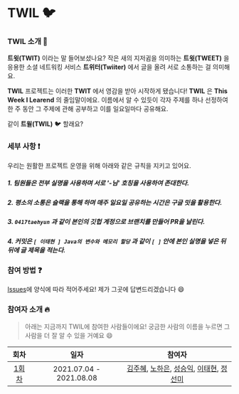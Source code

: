 # TWIL :bird:

### TWIL 소개 :raised_hands:
**트윗(TWIT)** 이라는 말 들어보셨나요? 작은 새의 지저귐을 의미하는 **트윗(TWEET)** 을 응용한 소셜 네트워킹 서비스 **트위터(Twiiter)** 에서 글을 올려 서로 소통하는 걸 의미해요.  

**TWIL** 프로젝트는 이러한 **TWIT** 에서 영감을 받아 시작하게 됐습니다! **TWIL** 은 **This Week I Learend** 의 줄임말이에요. 이름에서 알 수 있듯이 각자 주제를 하나 선정하여 한 주 동안 그 주제에 관해 공부하고 이를 일요일마다 공유해요.

같이 **트윌(TWIL)** :bird: 할래요?


### 세부 사항 :exclamation:
우리는 원활한 프로젝트 운영을 위해 아래와 같은 규칙을 지키고 있어요.

##### 1. 팀원들은 전부 실명을 사용하며 서로 **'-님'** 호칭을 사용하여 존대한다.
##### 2. 평소의 소통은 슬랙을 통해 하며 매주 일요일 공유하는 시간은 구글 밋을 활용한다.
##### 3. `0417taehyun` 과 같이 본인의 깃헙 계정으로 브랜치를 만들어 PR을 날린다.
##### 4. 커밋은 `[ 이태현 ] Java의 변수와 메모리 할당` 과 같이 `[ ]` 안에 본인 실명을 넣은 뒤 뒤에 글 제목을 적는다.


### 참여 방법 :question:
[Issues](https://github.com/week-with-me/TWIL/issues)에 양식에 따라 적어주세요! 제가 그곳에 답변드리겠습니다 :smile:

### 참여자 소개 :fire:
> 아래는 지금까지 TWIL에 참여한 사람들이에요! 궁금한 사람의 이름을 누르면 그 사람을 더 잘 알 수 있을 거예요 :smile: 

|회차|일자|참여자|
|:-:|:-:|:--:|
|[1회차](https://github.com/week-with-me/TWIL/blob/main/1.%202021.07.04%20-%202021.08.08)|2021.07.04 - 2021.08.08|[김주혜](https://studio-diidi.tistory.com), [노하은](https://github.com/hepaper3), [성승익](https://github.com/iksflow), [이태현](https://github.com/0417taehyun), [정선미](https://github.com/katej927)|
